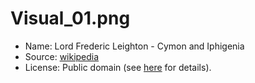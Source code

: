 # Visual_01.png
- Name: Lord Frederic Leighton - Cymon and Iphigenia
- Source: [wikipedia](https://en.wikipedia.org/wiki/File:Lord_Frederic_Leighton_-_Cymon_and_Iphigenia_-_Google_Art_Project.jpg)
- License: Public domain (see [here](https://commons.wikimedia.org/wiki/Commons:Licensing#Material_in_the_public_domain) for details).
